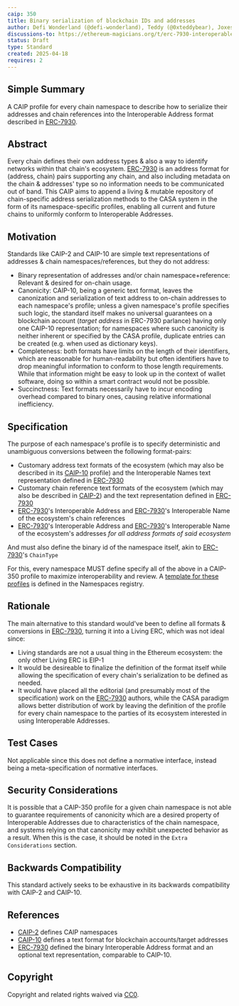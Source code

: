```yaml
---
caip: 350
title: Binary serialization of blockchain IDs and addresses
author: Defi Wonderland (@defi-wonderland), Teddy (@0xteddybear), Joxes (@Joxess), Racu (@0xRacoon), Skeletor Spaceman (@0xskeletor-spaceman), TiTi (@0xtiti), Gori (@0xGorilla), Ardy (@0xArdy), Onizuka (@onizuka-wl)
discussions-to: https://ethereum-magicians.org/t/erc-7930-interoperable-addresses/23365
status: Draft
type: Standard
created: 2025-04-18
requires: 2
---
```


## Simple Summary
A CAIP profile for every chain namespace to describe how to serialize their addresses and chain references into the Interoperable Address format described in [ERC-7930].

## Abstract
Every chain defines their own address types & also a way to identify networks within that chain's ecosystem.
[ERC-7930] is an address format for (address, chain) pairs supporting any chain, and also including metadata on the chain & addresses' type so no information needs to be communicated out of band.
This CAIP aims to append a living & mutable repository of chain-specific address serialization methods to the CASA system in the form of its namespace-specific profiles, enabling all current and future chains to uniformly conform to Interoperable Addresses.

## Motivation
Standards like CAIP-2 and CAIP-10 are simple text representations of addresses & chain namespaces/references, but they do not address:
- Binary representation of addresses and/or chain namespace+reference: Relevant & desired for on-chain usage.
- Canonicity: CAIP-10, being a generic text format, leaves the canonization and serialization of text address to on-chain addresses to each namespace's profile; unless a given namespace's profile specifies such logic, the standard itself makes no universal guarantees on a blockchain account (_target address_ in ERC-7930 parlance) having only one CAIP-10 representation; for namespaces where such canonicity is neither inherent or specified by the CASA profile, duplicate entries can be created (e.g. when used as dictionary keys).
- Completeness: both formats have limits on the length of their identifiers, which are reasonable for human-readability but often identifiers have to drop meaningful information to conform to those length requirements. While that information might be easy to look up in the context of wallet software, doing so within a smart contract would not be possible.
- Succinctness: Text formats necessarily have to incur encoding overhead compared to binary ones, causing relative informational inefficiency.

## Specification
The purpose of each namespace's profile is to specify deterministic and unambiguous conversions between the following format-pairs:
- Customary address text formats of the ecosystem (which may also be described in its [CAIP-10] profile) and the Interoperable Names text representation defined in [ERC-7930]
- Customary chain reference text formats of the ecosystem (which may also be described in [CAIP-2]) and the text representation defined in [ERC-7930]
- [ERC-7930]'s Interoperable Address and [ERC-7930]'s Interoperable Name of the ecosystem's chain references
- [ERC-7930]'s Interoperable Address and [ERC-7930]'s Interoperable Name of the ecosystem's addresses *for all address formats of said ecosystem*

And must also define the binary id of the namespace itself, akin to [ERC-7930]'s `ChainType`

For this, every namespace MUST define specify all of the above in a CAIP-350 profile to maximize interoperability and review. A [template for these profiles](https://github.com/ChainAgnostic/namespaces/blob/main/_template/caip350.md) is defined in the Namespaces registry.

## Rationale
The main alternative to this standard would've been to define all formats & conversions in [ERC-7930], turning it into a Living ERC, which was not ideal since:
- Living standards are not a usual thing in the Ethereum ecosystem: the only other Living ERC is EIP-1
- It would be desireable to finalize the definition of the format itself while allowing the specification of every chain's serialization to be defined as needed.
- It would have placed all the editorial (and presumably most of the specification) work on the [ERC-7930] authors, while the CASA paradigm allows better distribution of work by leaving the definition of the profile for every chain namespace to the parties of its ecosystem interested in using Interoperable Addresses.

## Test Cases
Not applicable since this does not define a normative interface, instead being a meta-specification of normative interfaces.

## Security Considerations
It is possible that a CAIP-350 profile for a given chain namespace is not able to guarantee requirements of canonicity which are a desired property of Interoperable Addresses due to characteristics of the chain namespace, and systems relying on that canonicity may exhibit unexpected behavior as a result. When this is the case, it should be noted in the `Extra Considerations` section.

## Backwards Compatibility
This standard actively seeks to be exhaustive in its backwards compatibility with CAIP-2 and CAIP-10.

## References

- [CAIP-2] defines CAIP namespaces
- [CAIP-10] defines a text format for blockchain accounts/target addresses
- [ERC-7930] defined the binary Interoperable Address format and an optional text representation, comparable to CAIP-10.

[CAIP-2]: https://ChainAgnostic.org/CAIPs/caip-2
[CAIP-10]: https://ChainAgnostic.org/CAIPs/caip-10
<!-- TODO: point to the EIP website when the PR is merged -->
[ERC-7930]: https://ethereum-magicians.org/t/erc-7930-interoperable-addresses/23365

## Copyright
Copyright and related rights waived via [CC0](../LICENSE).
